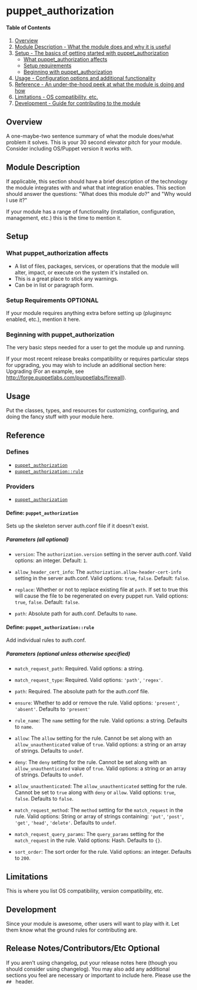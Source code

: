# puppet_authorization

#### Table of Contents

1. [Overview](#overview)
2. [Module Description - What the module does and why it is useful](#module-description)
3. [Setup - The basics of getting started with puppet_authorization](#setup)
    * [What puppet_authorization affects](#what-puppet_authorization-affects)
    * [Setup requirements](#setup-requirements)
    * [Beginning with puppet_authorization](#beginning-with-puppet_authorization)
4. [Usage - Configuration options and additional functionality](#usage)
5. [Reference - An under-the-hood peek at what the module is doing and how](#reference)
5. [Limitations - OS compatibility, etc.](#limitations)
6. [Development - Guide for contributing to the module](#development)

## Overview

A one-maybe-two sentence summary of what the module does/what problem it solves.
This is your 30 second elevator pitch for your module. Consider including
OS/Puppet version it works with.

## Module Description

If applicable, this section should have a brief description of the technology
the module integrates with and what that integration enables. This section
should answer the questions: "What does this module *do*?" and "Why would I use
it?"

If your module has a range of functionality (installation, configuration,
management, etc.) this is the time to mention it.

## Setup

### What puppet_authorization affects

* A list of files, packages, services, or operations that the module will alter,
  impact, or execute on the system it's installed on.
* This is a great place to stick any warnings.
* Can be in list or paragraph form.

### Setup Requirements **OPTIONAL**

If your module requires anything extra before setting up (pluginsync enabled,
etc.), mention it here.

### Beginning with puppet_authorization

The very basic steps needed for a user to get the module up and running.

If your most recent release breaks compatibility or requires particular steps
for upgrading, you may wish to include an additional section here: Upgrading
(For an example, see http://forge.puppetlabs.com/puppetlabs/firewall).

## Usage

Put the classes, types, and resources for customizing, configuring, and doing
the fancy stuff with your module here.

## Reference

### Defines

* [`puppet_authorization`](#define-puppet_authorization)
* [`puppet_authorization::rule`](#define-puppet_authorizationrule)

### Providers

* [`puppet_authorization`](#provider-puppet_authorization)

#### Define: `puppet_authorization`

Sets up the skeleton server auth.conf file if it doesn't exist.

##### Parameters (all optional)

* `version`: The `authorization.version` setting in the server auth.conf. Valid options: an integer. Default: `1`.

* `allow_header_cert_info`: The `authorization.allow-header-cert-info` setting in the server auth.conf. Valid options: `true`, `false`. Default: `false`.

* `replace`: Whether or not to replace existing file at `path`. If set to true this will cause the file to be regenerated on every puppet run. Valid options: `true`, `false`. Default: 
`false`.

* `path`: Absolute path for auth.conf. Defaults to `name`.

#### Define: `puppet_authorization::rule`

Add individual rules to auth.conf.

##### Parameters (optional unless otherwise specified)

* `match_request_path`: Required. Valid options: a string.

* `match_request_type`: Required. Valid options: `'path'`, `'regex'`.

* `path`: Required. The absolute path for the auth.conf file.

* `ensure`: Whether to add or remove the rule. Valid options: `'present'`, `'absent'`. Defaults to `'present'`

* `rule_name`: The `name` setting for the rule. Valid options: a string. Defaults to `name`.

* `allow`: The `allow` setting for the rule. Cannot be set along with an `allow_unauthenticated` value of `true`. Valid options: a string or an array of strings. Defaults to `undef`.

* `deny`: The `deny` setting for the rule. Cannot be set along with an `allow_unauthenticated` value of `true`. Valid options: a string or an array of strings. Defaults to `undef`.

* `allow_unauthenticated`: The `allow_unauthenticated` setting for the rule. Cannot be set to `true` along with `deny` or `allow`. Valid options: `true`, `false`. Defaults to `false`.

* `match_request_method`: The `method` setting for the `match_request` in the rule. Valid options: String or array of strings containing: `'put'`, `'post'`, `'get'`, `'head'`, `'delete'`. Defaults to `undef`.

* `match_request_query_params`: The `query_params` setting for the `match_request` in the rule. Valid options: Hash. Defaults to `{}`.

* `sort_order`: The sort order for the rule. Valid options: an integer. 
  Defaults to `200`.

## Limitations

This is where you list OS compatibility, version compatibility, etc.

## Development

Since your module is awesome, other users will want to play with it. Let them
know what the ground rules for contributing are.

## Release Notes/Contributors/Etc **Optional**

If you aren't using changelog, put your release notes here (though you should
consider using changelog). You may also add any additional sections you feel are
necessary or important to include here. Please use the `## ` header.
